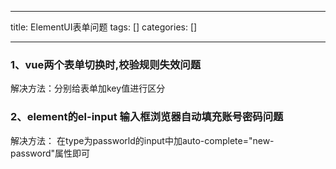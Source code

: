 
--- 
title:  ElementUI表单问题 
tags: []
categories: [] 

---
### 1、vue两个表单切换时,校验规则失效问题

解决方法：分别给表单加key值进行区分

### 2、element的el-input 输入框浏览器自动填充账号密码问题

解决方法： 在type为passworld的input中加auto-complete="new-password"属性即可
